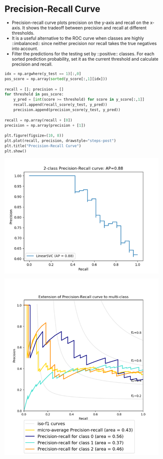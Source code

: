 # Precision-Recall Curve

* Precision-recall curve plots precision on the y-axis and recall on the x-axis. It shows the tradeoff between precision and recall at different thresholds.
* It is a useful alternative to the ROC curve when classes are highly ::imbalanced:: since neither precision nor recall takes the true negatives into account.
* Filter the predictions for the testing set by ::positive:: classes. For each sorted prediction probability, set it as the current threshold and calculate precision and recall.

```python
idx = np.argwhere(y_test == 1)[:,0]
pos_score = np.array(sorted(y_score[:,1][idx]))

recall = []; precision = []
for threshold in pos_score:
    y_pred = [int(score >= threshold) for score in y_score[:,1]]
    recall.append(recall_score(y_test, y_pred))
    precision.append(precision_score(y_test, y_pred))

recall = np.array(recall + [0])
precision = np.array(precision + [1])

plt.figure(figsize=(10, 8))
plt.plot(recall, precision, drawstyle="steps-post")
plt.title("Precision-Recall Curve")
plt.show()
```

![](Images/sphx_glr_plot_precision_recall_001.png)

![](Images/sphx_glr_plot_precision_recall_003.png)
